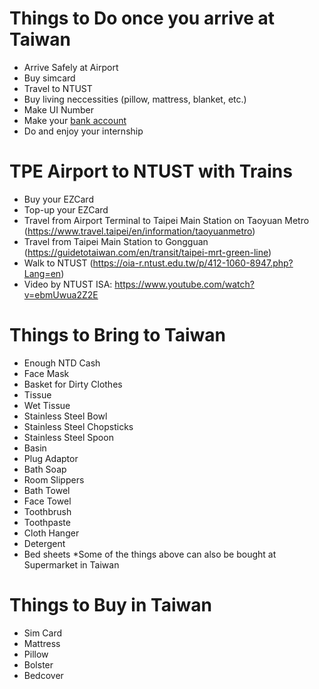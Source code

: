 # Things to Do once you arrive at Taiwan

- Arrive Safely at Airport
- Buy simcard
- Travel to NTUST
- Buy living neccessities (pillow, mattress, blanket, etc.)
- Make UI Number
- Make your [bank account](https://www.post.gov.tw/post/internet/U_english2/index.jsp?ID=3515010102)
- Do and enjoy your internship

# TPE Airport to NTUST with Trains

- Buy your EZCard  
- Top-up your EZCard
- Travel from Airport Terminal to Taipei Main Station on Taoyuan Metro (https://www.travel.taipei/en/information/taoyuanmetro)
- Travel from Taipei Main Station to Gongguan (https://guidetotaiwan.com/en/transit/taipei-mrt-green-line)
- Walk to NTUST (https://oia-r.ntust.edu.tw/p/412-1060-8947.php?Lang=en)
- Video by NTUST ISA: https://www.youtube.com/watch?v=ebmUwua2Z2E

# Things to Bring to Taiwan
- Enough NTD Cash 
- Face Mask
- Basket for Dirty Clothes
- Tissue
- Wet Tissue
- Stainless Steel Bowl
- Stainless Steel Chopsticks
- Stainless Steel Spoon
- Basin
- Plug Adaptor
- Bath Soap
- Room Slippers
- Bath Towel
- Face Towel
- Toothbrush
- Toothpaste
- Cloth Hanger
- Detergent
- Bed sheets
*Some of the things above can also be bought at Supermarket in Taiwan

# Things to Buy in Taiwan
- Sim Card
- Mattress
- Pillow
- Bolster
- Bedcover
  

